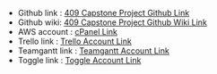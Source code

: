 * Github link : [409 Capstone Project Github Link](https://github.com/JosmiJose14/dgl-409-capstone-project-JosmiJose14)
* Github wiki:  [409 Capstone Project Github Wiki Link](https://github.com/nic-dgl409-wi24/dgl-409-capstone-project-JosmiJose14/wiki)
* AWS account : [cPanel Link](https://dgl409.jjose.imgd.ca/)
* Trello link : [Trello Account Link](https://trello.com/u/josmijose2)
* Teamgantt link : [Teamgantt Account Link](https://app.teamgantt.com/my-projects)
* Toggle link : [Toggle Account Link](https://track.toggl.com/onboarding)
